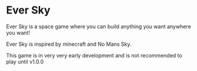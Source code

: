 # Ever Sky

Ever Sky is a space game where you can build anything you want anywhere you want!

Ever Sky is inspired by minecraft and No Mans Sky.

This game is in very very early development and is not recommended to play until v1.0.0
